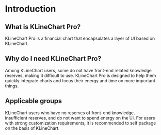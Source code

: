 # Introduction

## What is KLineChart Pro?
KLineChart Pro is a financial chart that encapsulates a layer of UI based on KLineChart.

## Why do I need KLineChart Pro?
Among KLineChart users, some do not have front-end related knowledge reserves, making it difficult to use. KLineChart Pro is designed to help them quickly integrate charts and focus their energy and time on more important things.


## Applicable groups
KLineChart users who have no reserves of front-end knowledge, insufficient reserves, and do not want to spend energy on the UI. For users with strong customization requirements, it is recommended to self package on the basis of KLineChart.


